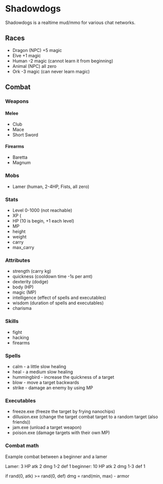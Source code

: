 # Shadowdogs

Shadowdogs is a realtime mud/mmo for various chat networks.


## Races

 - Dragon (NPC) +5 magic
 - Elve  +1 magic 
 - Human -2 magic (cannot learn it from beginning)
 - Animal (NPC) all zero
 - Ork -3 magic (can never learn magic)


## Combat



### Weapons

#### Melee
 - Club
 - Mace
 - Short Sword

#### Firearms
 - Baretta
 - Magnum

### Mobs
 - Lamer (human, 2-4HP, Fists, all zero)

### Stats
 - Level 0-1000 (not reachable)
 - XP (
 - HP (10 is begin, +1 each level)
 - MP
 - height
 - weight
 - carry
 - max_carry

### Attributes
 - strength (carry kg)
 - quickness (cooldown time -1s per amt)
 - dexterity (dodge)
 - body (HP)
 - magic (MP)
 - intelligence (effect of spells and executables)
 - wisdom (duration of spells and executables)
 - charisma

### Skills
 - fight
 - hacking 
 - firearms

### Spells
 - calm - a little slow healing
 - heal - a medium slow healing
 - hummingbird - increase the quickness of a target
 - blow - move a target backwards
 - strike - damage an enemy by using MP
 

### Executables
 - freeze.exe (freeze the target by frying nanochips)
 - dillusion.exe (change the target combat target to a random target (also friends))
 - jam.exe (unload a target weapon)
 - poison.exe (damage targets with their own MP)

### Combat math

Example combat between a beginner and a lamer

Lamer: 3 HP atk 2 dmg 1-2 def 1
beginner: 10 HP atk 2 dmg 1-3 def 1

if rand(0, atk) >= rand(0, def)
    dmg = rand(min, max) - armor
